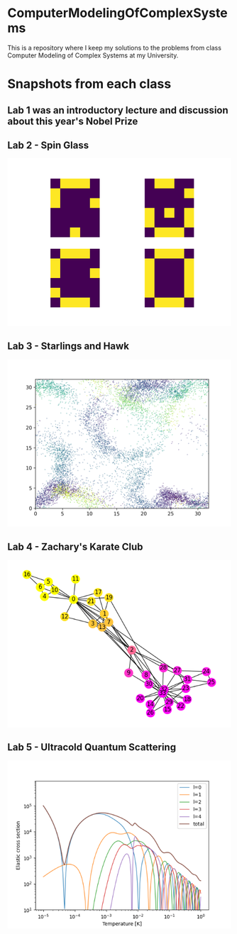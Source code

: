 # ComputerModelingOfComplexSystems

This is a repository where I keep my solutions to the problems from class Computer Modeling of Complex Systems at my University.

# Snapshots from each class

## Lab 1 was an introductory lecture and discussion about this year's Nobel Prize

## Lab 2 - Spin Glass

![Pattern converging in spin glass](spinGlass/snapshot.png "Pattern converging in spin glass")

## Lab 3 - Starlings and Hawk

![Clustering of birds](starlingsAndHawk/snapshot.png "Clustering of birds")

## Lab 4 - Zachary's Karate Club

![Network evolution](zacharysKarateClub/snapshot.png "Network evolution")

## Lab 5 - Ultracold Quantum Scattering

![Elastic cross section](ultracoldQuantumScattering/snapshot.png "Ultracold quntum scattering")